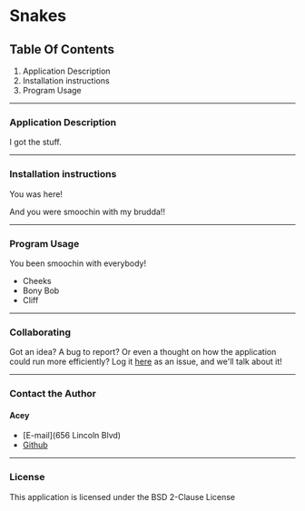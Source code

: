 # Snakes
    
## Table Of Contents
1.  Application Description
2.  Installation instructions
3.  Program Usage
    
_________________________________

### Application Description
    
I got the stuff.
    
_________________________________

### Installation instructions

You was here!

And you were smoochin with my brudda!!

_________________________________

### Program Usage

You been smoochin with everybody!

- Cheeks
- Bony Bob
- Cliff

_________________________________

### Collaborating

Got an idea?  A bug to report?  Or even a thought on how the application could run more efficiently?  Log it [here](https://github.com/Murphy/angels-with-filthy-souls/issues) as an issue, and we'll talk about it!

_________________________________

### Contact the Author

#### Acey
- [E-mail](656 Lincoln Blvd)
- [Github](Murphy)

_________________________________

### License

This application is licensed under the BSD 2-Clause License
